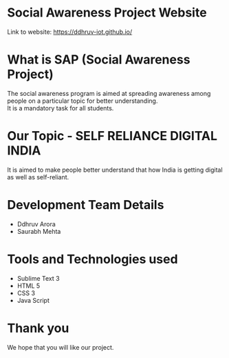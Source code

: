 # Social Awareness Project Website
Link to website: https://ddhruv-iot.github.io/

# What is SAP (Social Awareness Project)
The social awareness program is aimed at spreading awareness among people on a particular topic for better understanding.
<br/>
It is a mandatory task for all students.

# Our Topic - SELF RELIANCE DIGITAL INDIA
It is aimed to make people better understand that how India is getting digital as well as self-reliant.

# Development Team Details
- Ddhruv Arora
- Saurabh Mehta

# Tools and Technologies used
- Sublime Text 3
- HTML 5
- CSS 3
- Java Script

# Thank you
We hope that you will like our project.
